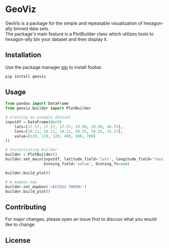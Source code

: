 # GeoViz

GeoVis is a package for the simple and repeatable visualization of hexagon-ally binned data sets.\
The package's main feature is a PlotBuilder class which utilizes tools to hexagon-ally bin your dataset and then display it.

## Installation

Use the package manager [pip](https://pip.pypa.io/en/stable/) to install foobar.

```bash
pip install geoviz
```

## Usage
```python
from pandas import DataFrame
from geoviz.builder import PlotBuilder

# Creating an example dataset
inputdf = DataFrame(dict(
    lats=[17.57, 17.57, 17.57, 19.98, 19.98, 46.75],
    lons=[10.11, 10.11, 10.12, 50.55, 50.55, 31.17],
    value=[120, 120, 120, 400, 400, 700]
))

# Instantiating builder
builder = PlotBuilder()
builder.set_main(inputdf, latitude_field='lats', longitude_field='lons',
                 binning_field='value', binning_fn=sum)

builder.build_plot()

# A mapbox map
builder.set_mapbox('<ACCESS TOKEN>')
builder.build_plot()
```

## Contributing
For major changes, please open an issue first to discuss what you would like to change.

## License